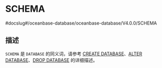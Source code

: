 SCHEMA
===========================
#docslug#/oceanbase-database/oceanbase-database/V4.0.0/SCHEMA




描述
-----------------------

`SCHEMA` 是 `DATABASE` 的同义词，请参考 [CREATE DATABASE](../6.sql-statement/11.create-database.md)、[ALTER DATABASE](../6.sql-statement/3.alter-database.md)、[DROP DATABASE](../6.sql-statement/23.drop-database.md) 的详细描述。
